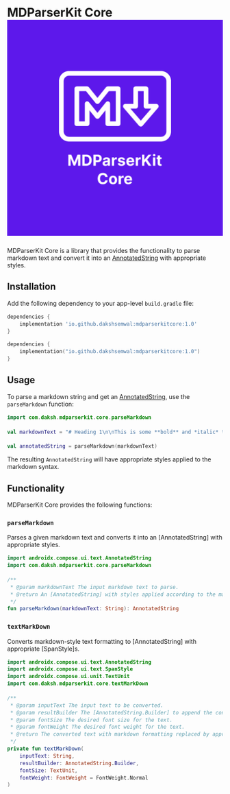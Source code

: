 # MDParserKit Core ![image description](./app/src/main/ic_launcher-playstore.png)

MDParserKit Core is a library that provides the functionality to parse markdown text and convert it into an [AnnotatedString](https://developer.android.com/reference/kotlin/androidx/compose/ui/text/AnnotatedString) with appropriate styles.

## Installation

Add the following dependency to your app-level `build.gradle` file:

```groovy
dependencies {
    implementation 'io.github.dakshsemwal:mdparserkitcore:1.0'
}
```
```kotlin
dependencies {
    implementation("io.github.dakshsemwal:mdparserkitcore:1.0")
}
```

## Usage

To parse a markdown string and get an [AnnotatedString](https://developer.android.com/reference/kotlin/androidx/compose/ui/text/AnnotatedString), use the `parseMarkdown` function:

```kotlin
import com.daksh.mdparserkit.core.parseMarkdown

val markdownText = "# Heading 1\n\nThis is some **bold** and *italic* text in a paragraph."

val annotatedString = parseMarkdown(markdownText)
```

The resulting `AnnotatedString` will have appropriate styles applied to the markdown syntax.

## Functionality

MDParserKit Core provides the following functions:

### `parseMarkdown`

Parses a given markdown text and converts it into an [AnnotatedString] with appropriate styles.

```kotlin
import androidx.compose.ui.text.AnnotatedString
import com.daksh.mdparserkit.core.parseMarkdown

/**
 * @param markdownText The input markdown text to parse.
 * @return An [AnnotatedString] with styles applied according to the markdown syntax.
 */
fun parseMarkdown(markdownText: String): AnnotatedString
```

### `textMarkDown`

Converts markdown-style text formatting to [AnnotatedString] with appropriate [SpanStyle]s.

```kotlin
import androidx.compose.ui.text.AnnotatedString
import androidx.compose.ui.text.SpanStyle
import androidx.compose.ui.unit.TextUnit
import com.daksh.mdparserkit.core.textMarkDown

/**
 * @param inputText The input text to be converted.
 * @param resultBuilder The [AnnotatedString.Builder] to append the converted text to.
 * @param fontSize The desired font size for the text.
 * @param fontWeight The desired font weight for the text.
 * @return The converted text with markdown formatting replaced by appropriate [SpanStyle]s.
 */
private fun textMarkDown(
    inputText: String,
    resultBuilder: AnnotatedString.Builder,
    fontSize: TextUnit,
    fontWeight: FontWeight = FontWeight.Normal
)
```
